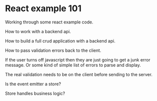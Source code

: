 # React example 101

Working through some react example code.


How to work with a backend api.

How to build a full crud application with a backend api.

How to pass validation errors back to the client.

  If the user turns off javascript then they are just going to get
  a junk error message. Or some kind of simple list of errors to parse and
  display.

  The real validation needs to be on the client before sending to the server.


Is the event emitter a store?

Store handles business logic?
